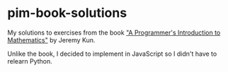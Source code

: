 # pim-book-solutions
My solutions to exercises from the book ["A Programmer's Introduction to Mathematics"](https://pimbook.org/) by Jeremy Kun.

Unlike the book, I decided to implement in JavaScript so I didn't have to relearn Python.
